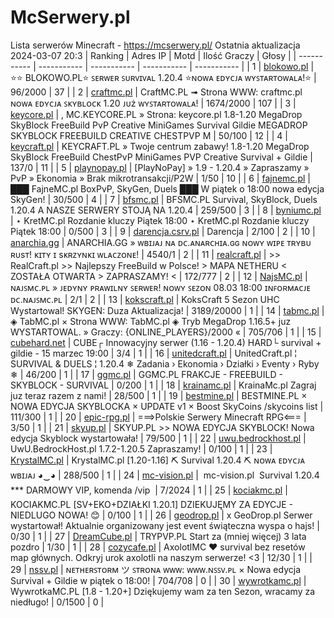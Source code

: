 
# McSerwery.pl
Lista serwerów Minecraft - https://mcserwery.pl/
Ostatnia aktualizacja 2024-03-07 20:3
| Ranking | Adres IP | Motd | Ilość Graczy | Głosy |
| ----------- | ----------- | ----------- | ----------- | ----------- |
| 1 | 	[blokowo.pl](https://mcserwery.pl/serwery/minecraft/98/) | ⭐⭐ BLOKOWO.PL⭐ ꜱᴇʀᴡᴇʀ ꜱᴜʀᴠɪᴠᴀʟ 1.20.4 ⭐ɴᴏᴡᴀ ᴇᴅʏᴄᴊᴀ ᴡʏꜱᴛᴀʀᴛᴏᴡᴀʟᴀ!⭐ | 96/2000 | 37 |
| 2 | 	[craftmc.pl](https://mcserwery.pl/serwery/minecraft/87/) | CraftMC.PL ➟ Strona WWW: craftmc.pl ɴᴏᴡᴀ ᴇᴅʏᴄᴊᴀ ꜱᴋʏʙʟᴏᴄᴋ 1.20 ᴊᴜż ᴡʏꜱᴛᴀʀᴛᴏᴡᴀʟᴀ! | 1674/2000 | 107 |
| 3 | 	[keycore.pl](https://mcserwery.pl/serwery/minecraft/252/) | , MC.KEYCORE.PL » Strona: keycore.pl 1.8-1.20 MegaDrop SkyBlock FreeBuild PvP Creative MiniGames Survival Gildie MEGADROP SKYBLOCK FREEBUILD CREATIVE CHESTPVP M | 50/100 | 12 |
| 4 | 	[keycraft.pl](https://mcserwery.pl/serwery/minecraft/255/) | KEYCRAFT.PL » Twoje centrum zabawy! 1.8-1.20 MegaDrop  SkyBlock  FreeBuild  ChestPvP  MiniGames  PVP  Creative  Survival + Gildie | 137/0 | 11 |
| 5 | 	[playnopay.pl](https://mcserwery.pl/serwery/minecraft/257/) | [PlayNoPay] » 1.9 - 1.20.4 » Zapraszamy » PvP » Ekonomia » Brak mikrotransakcji/P2W | 1/50 | 10 |
| 6 | 	[fajnemc.pl](https://mcserwery.pl/serwery/minecraft/100/) | ███ FajneMC.pl  BoxPvP, SkyGen, Duels ███ W piątek o 18:00 nowa edycja SkyGen! | 30/500 | 4 |
| 7 | 	[bfsmc.pl](https://mcserwery.pl/serwery/minecraft/2/) | BFSMC.PL  Survival, SkyBlock, Duels  1.20.4 A NASZE SERWERY STOJĄ NA 1.20.4 | 259/500 | 3 |
| 8 | 	[byniumc.pl](https://mcserwery.pl/serwery/minecraft/157/) | ⋆ KretMC.pl  Rozdanie kluczy Piątek 18:00 ⋆ KretMC.pl  Rozdanie kluczy Piątek 18:00 | 0/500 | 3 |
| 9 | 	[darencja.csrv.pl](https://mcserwery.pl/serwery/minecraft/9/) | Darencja | 2/100 | 2 |
| 10 | 	[anarchia.gg](https://mcserwery.pl/serwery/minecraft/14/) | ANARCHIA.GG » ᴡʙɪᴊᴀᴊ ɴᴀ ᴅᴄ.ᴀɴᴀʀᴄʜɪᴀ.ɢɢ ɴᴏᴡʏ ᴡɪᴘᴇ ᴛʀʏʙᴜ ʀᴜѕᴛ! ᴋɪᴛʏ ɪ ѕᴋʀᴢʏɴᴋɪ ᴡʟᴀᴄᴢᴏɴᴇ! | 4540/1 | 2 |
| 11 | 	[realcraft.pl](https://mcserwery.pl/serwery/minecraft/63/) | >> RealCraft.pl >> Najlepszy FreeBuild w Polsce! > MAPA NETHERU < ZOSTAŁA OTWARTA > ZAPRASZAMY! < | 172/777 | 2 |
| 12 | 	[NajsMC.pl](https://mcserwery.pl/serwery/minecraft/237/) | ɴᴀᴊꜱᴍᴄ.ᴘʟ » ᴊᴇᴅʏɴʏ ᴘʀᴀᴡɪʟɴʏ ꜱᴇʀᴡᴇʀ! ɴᴏᴡʏ ꜱᴇᴢᴏɴ 08.03 18:00 ɪɴꜰᴏʀᴍᴀᴄᴊᴇ ᴅᴄ.ɴᴀᴊꜱᴍᴄ.ᴘʟ | 2/1 | 2 |
| 13 | 	[kokscraft.pl](https://mcserwery.pl/serwery/minecraft/1/) | KoksCraft  5 Sezon UHC Wystartowal! SKYGEN: Duza Aktualizacja! | 3189/20000 | 1 |
| 14 | 	[tabmc.pl](https://mcserwery.pl/serwery/minecraft/3/) | ◈ TabMC.pl × Strona WWW: TabMC.pl  ◈ Tryb MegaDrop 1.16.5+ juz WYSTARTOWAL. » Graczy: {ONLINE_PLAYERS}/2000 « | 705/706 | 1 |
| 15 | 	[cubehard.net](https://mcserwery.pl/serwery/minecraft/10/) | CUBE┌ Innowacyjny serwer (1.16 - 1.20.4) HARD└ survival + gildie - 15 marzec 19:00 | 3/4 | 1 |
| 16 | 	[unitedcraft.pl](https://mcserwery.pl/serwery/minecraft/11/) | UnitedCraft.pl ¦ SURVIVAL & DUELS ¦ 1.20.4 ❄ Zadania › Ekonomia › Działki › Eventy › Ryby ❄ | 46/200 | 1 |
| 17 | 	[ggmc.pl](https://mcserwery.pl/serwery/minecraft/38/) | GGMC.PL  FRAKCJE - FREEBUILD - SKYBLOCK - SURVIVAL | 0/200 | 1 |
| 18 | 	[krainamc.pl](https://mcserwery.pl/serwery/minecraft/39/) | KrainaMc.pl  Zagraj juz teraz razem z nami! | 28/500 | 1 |
| 19 | 	[bestmine.pl](https://mcserwery.pl/serwery/minecraft/41/) | BESTMINE.PL × NOWA EDYCJA SKYBLOCKA × UPDATE v1 × Boost SkyCoins /skycoins list | 111/300 | 1 |
| 20 | 	[epic-rpg.pl](https://mcserwery.pl/serwery/minecraft/45/) | ===>Polskie Serwery Minecraft RPG<=== | 3/50 | 1 |
| 21 | 	[skyup.pl](https://mcserwery.pl/serwery/minecraft/57/) | SKYUP.PL >> NOWA EDYCJA SKYBLOCK! Nowa edycja Skyblock wystartowała! | 79/500 | 1 |
| 22 | 	[uwu.bedrockhost.pl](https://mcserwery.pl/serwery/minecraft/101/) | UwU.BedrockHost.pl  1.7.2-1.20.5 Zapraszamy! | 0/100 | 1 |
| 23 | 	[KrystalMC.pl](https://mcserwery.pl/serwery/minecraft/202/) | KrystalMC.pl [1.20-1.16]  ⛏ Survival 1.20.4 ⛏  ɴᴏᴡᴀ ᴇᴅʏᴄᴊᴀ ᴡʙɪᴊᴀᴊ ◕‿◕ | 288/500 | 1 |
| 24 | 	[mc-vision.pl](https://mcserwery.pl/serwery/minecraft/211/) |  mc-vision.pl  Survival 1.20.4  *** DARMOWY VIP, komenda /vip  | 7/2024 | 1 |
| 25 | 	[kociakmc.pl](https://mcserwery.pl/serwery/minecraft/213/) | KOCIAKMC.PL [SV+EKO+DZIAŁKI 1.20.1] DZIEKUJĘMY ZA EDYCJE - NIEDLUGO NOWA! 😊 | 0/100 | 1 |
| 26 | 	[geodrop.pl](https://mcserwery.pl/serwery/minecraft/217/) | x GeoDrop.pl Serwer wystartował! Aktualnie organizowany jest event świąteczna wyspa o hajs! | 0/30 | 1 |
| 27 | 	[DreamCube.pl](https://mcserwery.pl/serwery/minecraft/240/) | TRYPVP.PL Start za (mniej więcej) 3 lata pozdro | 1/30 | 1 |
| 28 | 	[cozycafe.pl](https://mcserwery.pl/serwery/minecraft/250/) | AxolotlMC ❤ survival bez resetów map głównych. Odkryj urok axolotli na naszym serwerze! <3 | 12/30 | 1 |
| 29 | 	[nssv.pl](https://mcserwery.pl/serwery/minecraft/4/) | ɴᴇᴛʜᴇʀꜱᴛᴏʀᴍ ツ ꜱᴛʀᴏɴᴀ ᴡᴡᴡ: ᴡᴡᴡ.ɴꜱꜱᴠ.ᴘʟ × Nowa edycja Survival + Gildie w piątek o 18:00! | 704/708 | 0 |
| 30 | 	[wywrotkamc.pl](https://mcserwery.pl/serwery/minecraft/6/) | WywrotkaMC.PL [1.8 - 1.20+] Dziękujemy wam za ten Sezon, wracamy za niedługo! | 0/1500 | 0 |
